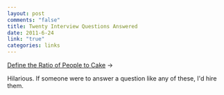```yaml
--- 
layout: post
comments: "false"
title: Twenty Interview Questions Answered
date: 2011-6-24
link: "true"
categories: links
---
```

<a title="Define the Ratio of People to Cake" href="http://www.themorningnews.org/archives/spoofs_satire/define_the_ratio_of_people_to_cake.php">Define the Ratio of People to Cake</a> &rarr; <br />

Hilarious. If someone were to answer a question like any of these, I'd hire them.
